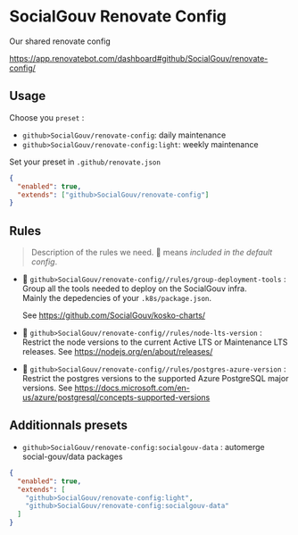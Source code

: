 # SocialGouv Renovate Config

Our shared renovate config

https://app.renovatebot.com/dashboard#github/SocialGouv/renovate-config/

## Usage

Choose you `preset` :

- `github>SocialGouv/renovate-config`: daily maintenance
- `github>SocialGouv/renovate-config:light`: weekly maintenance

Set your preset in `.github/renovate.json`

```json
{
  "enabled": true,
  "extends": ["github>SocialGouv/renovate-config"]
}
```

## Rules

> Description of the rules we need.
> 🔗 means _included in the default config_.

- 🔗 `github>SocialGouv/renovate-config//rules/group-deployment-tools` :
  Group all the tools needed to deploy on the SocialGouv infra.  
  Mainly the depedencies of your `.k8s/package.json`.

  See https://github.com/SocialGouv/kosko-charts/

- 🔗 `github>SocialGouv/renovate-config//rules/node-lts-version` :
  Restrict the node versions to the current Active LTS or Maintenance LTS releases.
  See https://nodejs.org/en/about/releases/

- 🔗 `github>SocialGouv/renovate-config//rules/postgres-azure-version` :
  Restrict the postgres versions to the supported Azure PostgreSQL major versions.
  See https://docs.microsoft.com/en-us/azure/postgresql/concepts-supported-versions

## Additionnals presets

- `github>SocialGouv/renovate-config:socialgouv-data` : automerge social-gouv/data packages

```json
{
  "enabled": true,
  "extends": [
    "github>SocialGouv/renovate-config:light",
    "github>SocialGouv/renovate-config:socialgouv-data"
  ]
}
```
